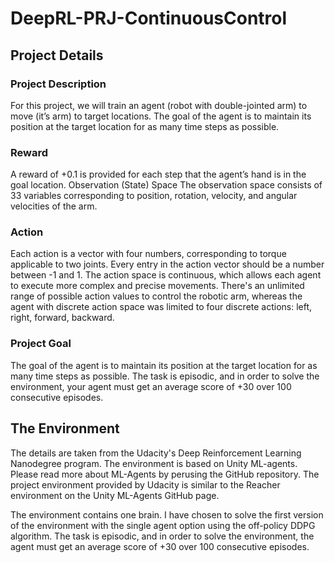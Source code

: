 # DeepRL-PRJ-ContinuousControl

## Project Details

### Project Description
For this project, we will train an agent (robot with double-jointed arm) to move (it’s arm) to target locations.  The goal of the agent is to maintain its position at the target location for as many time steps as possible.

### Reward
A reward of +0.1 is provided for each step that the agent’s hand is in the goal location. 
Observation (State) Space
The observation space consists of 33 variables corresponding to position, rotation, velocity, and angular velocities of the arm. 

### Action
Each action is a vector with four numbers, corresponding to torque applicable to two joints. Every entry in the action vector should be a number between -1 and 1.
The action space is continuous, which allows each agent to execute more complex and precise movements. There's an unlimited range of possible action values to control the robotic arm, whereas the agent with discrete action space was limited to four discrete actions: left, right, forward, backward.

### Project Goal
The goal of the agent is to maintain its position at the target location for as many time steps as possible. The task is episodic, and in order to solve the environment, your agent must get an average score of +30 over 100 consecutive episodes.

## The Environment
The details are taken from the Udacity's Deep Reinforcement Learning Nanodegree program. The environment is based on Unity ML-agents. Please read more about ML-Agents by perusing the GitHub repository.
The project environment provided by Udacity is similar to the Reacher environment on the Unity ML-Agents GitHub page.

The environment contains one brain. I have chosen to solve the first version of the environment with the single agent option using the off-policy DDPG algorithm. The task is episodic, and in order to solve the environment, the agent must get an average score of +30 over 100 consecutive episodes.
